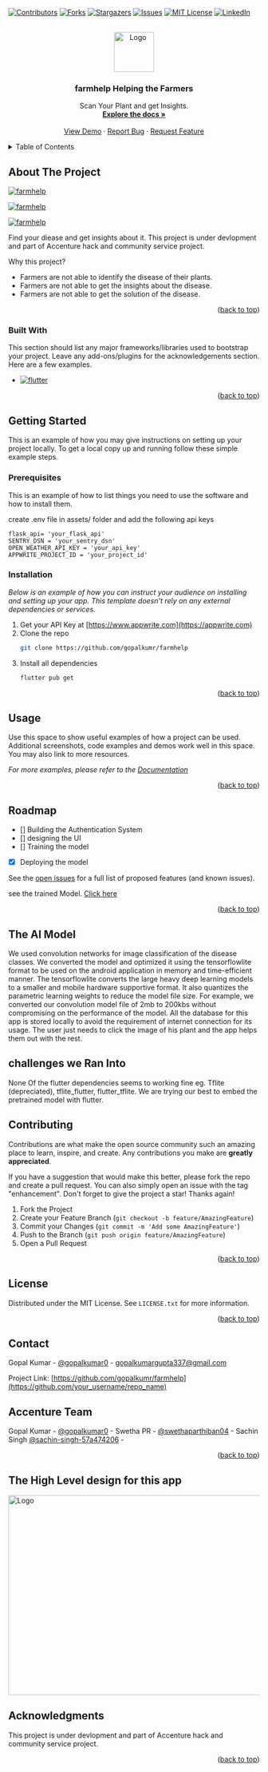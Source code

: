 <!-- Improved compatibility of back to top link: See: https://github.com/othneildrew/Best-README-Template/pull/73 -->
<a name="readme-top"></a>
<!--
*** Thanks for checking out the Best-README-Template. If you have a suggestion
*** that would make this better, please fork the repo and create a pull request
*** or simply open an issue with the tag "enhancement".
*** Don't forget to give the project a star!
*** Thanks again! Now go create something AMAZING! :D
-->



<!-- PROJECT SHIELDS -->
<!--
*** I'm using markdown "reference style" links for readability.
*** Reference links are enclosed in brackets [ ] instead of parentheses ( ).
*** See the bottom of this document for the declaration of the reference variables
*** for contributors-url, forks-url, etc. This is an optional, concise syntax you may use.
*** https://www.markdownguide.org/basic-syntax/#reference-style-links
-->
[![Contributors][contributors-shield]][contributors-url]
[![Forks][forks-shield]][forks-url]
[![Stargazers][stars-shield]][stars-url]
[![Issues][issues-shield]][issues-url]
[![MIT License][license-shield]][license-url]
[![LinkedIn][linkedin-shield]][linkedin-url]



<!-- PROJECT LOGO -->
<br />
<div align="center">
  <a href="https://github.com/othneildrew/Best-README-Template">
    <img src="images/logo.jpeg" alt="Logo" width="80" height="80">
  </a>

  <h3 align="center">farmhelp Helping the Farmers</h3>

  <p align="center">
    Scan Your Plant and get Insights.
    <br />
    <a href="https://github.com/gopalkumr/farmhelp"><strong>Explore the docs »</strong></a>
    <br />
    <br />
    <a href="https://github.com/gopalkumr/farmhelp">View Demo</a>
    ·
    <a href="https://github.com/gopalkumr/farmhelp/issues">Report Bug</a>
    ·
    <a href="https://github.com/gopalkumr/farmhelp/issues">Request Feature</a>
  </p>
</div>



<!-- TABLE OF CONTENTS -->
<details>
  <summary>Table of Contents</summary>
  <ol>
    <li>
      <a href="#about-the-project">About The Project</a>
      <ul>
        <li><a href="#built-with">Built With</a></li>
      </ul>
    </li>
    <li>
      <a href="#getting-started">Getting Started</a>
      <ul>
        <li><a href="#prerequisites">Prerequisites</a></li>
        <li><a href="#installation">Installation</a></li>
      </ul>
    </li>
    <li><a href="#usage">Usage</a></li>
    <li><a href="#roadmap">Roadmap</a></li>
    <li><a href="#contributing">Contributing</a></li>
    <li><a href="#license">License</a></li>
    <li><a href="#contact">Contact</a></li>
    <li><a href="#acknowledgments">Acknowledgments</a></li>
  </ol>
</details>



<!-- ABOUT THE PROJECT -->
## About The Project

[](https://farmhelp.projectwithgopal.me)
[![farmhelp ][product-loginscreen]](https://farmhelp.projectwithgopal.me)

[![farmhelp ][product-homepage]](https://farmhelp.projectwithgopal.me)

[![farmhelp ][product-result_page]](https://farmhelp.projectwithgopal.me)

Find your diease and get insights about it. This project is under devlopment and part of Accenture hack and community service project.

Why this project?

* Farmers are not able to identify the disease of their plants.
* Farmers are not able to get the insights about the disease.
* Farmers are not able to get the solution of the disease.



<p align="right">(<a href="#readme-top">back to top</a>)</p>



### Built With

This section should list any major frameworks/libraries used to bootstrap your project. Leave any add-ons/plugins for the acknowledgements section. Here are a few examples.

* [![flutter][flutter]][flutter]



<p align="right">(<a href="#readme-top">back to top</a>)</p>



<!-- GETTING STARTED -->
## Getting Started

This is an example of how you may give instructions on setting up your project locally.
To get a local copy up and running follow these simple example steps.

### Prerequisites

This is an example of how to list things you need to use the software and how to install them.

create .env file in assets/ folder and add the following api keys
```
flask_api= 'your_flask_api'
SENTRY_DSN = 'your_sentry_dsn'
OPEN_WEATHER_API_KEY = 'your_api_key'
APPWRITE_PROJECT_ID = 'your_project_id'
```

### Installation

_Below is an example of how you can instruct your audience on installing and setting up your app. This template doesn't rely on any external dependencies or services._

1. Get your API Key at [https://www.appwrite.com](https://appwrite.com)
2. Clone the repo
   ```sh
   git clone https://github.com/gopalkumr/farmhelp
   ```
3. Install all dependencies
   ```sh
   flutter pub get
   ```

<p align="right">(<a href="#readme-top">back to top</a>)</p>



<!-- USAGE EXAMPLES -->
## Usage

Use this space to show useful examples of how a project can be used. Additional screenshots, code examples and demos work well in this space. You may also link to more resources.

_For more examples, please refer to the [Documentation](https://github.com/gopalkumr/farmhelp)_

<p align="right">(<a href="#readme-top">back to top</a>)</p>



<!-- ROADMAP -->
## Roadmap

- [] Building the Authentication System
- [] designing the UI
- [] Training the model
- [x] Deploying the model 


See the [open issues](https://github.com/othneildrew/Best-README-Template/issues) for a full list of proposed features (and known issues).

see the trained Model. [Click here](<Plant_Disease_Detection - Image Classification.ipynb>)

<p align="right">(<a href="#readme-top">back to top</a>)</p>



<!-- CONTRIBUTING -->
## The AI Model

We used convolution networks for image classification of the disease classes. We converted the model and optimized it using the tensorflowlite format to be used on the android application in memory and time-efficient manner. The tensorflowlite converts the large heavy deep learning models to a smaller and mobile hardware supportive format. It also quantizes the parametric learning weights to reduce the model file size. For example, we converted our convolution model file of 2mb to 200kbs without compromising on the performance of the model. All the database for this app is stored locally to avoid the requirement of internet connection for its usage. The user just needs to click the image of his plant and the app helps them out with the rest.

## challenges we Ran Into

None Of the flutter dependencies seems to working fine eg. Tflite (depreciated), tflite_flutter, flutter_tflite. We are trying our best to embed the pretrained model with flutter.

## Contributing

Contributions are what make the open source community such an amazing place to learn, inspire, and create. Any contributions you make are **greatly appreciated**.

If you have a suggestion that would make this better, please fork the repo and create a pull request. You can also simply open an issue with the tag "enhancement".
Don't forget to give the project a star! Thanks again!

1. Fork the Project
2. Create your Feature Branch (`git checkout -b feature/AmazingFeature`)
3. Commit your Changes (`git commit -m 'Add some AmazingFeature'`)
4. Push to the Branch (`git push origin feature/AmazingFeature`)
5. Open a Pull Request

<p align="right">(<a href="#readme-top">back to top</a>)</p>



<!-- LICENSE -->
## License

Distributed under the MIT License. See `LICENSE.txt` for more information.

<p align="right">(<a href="#readme-top">back to top</a>)</p>



<!-- CONTACT -->
## Contact

Gopal Kumar - [@gopalkumar0](https://www.linkedin.com/in/gopalkumar0/) - gopalkumargupta337@gmail.com

Project Link: [https://github.com/gopalkumr/farmhelp](https://github.com/your_username/repo_name)

## Accenture Team

Gopal Kumar - [@gopalkumar0](https://www.linkedin.com/in/gopalkumar0/) -
Swetha PR - [@swethaparthiban04](https://www.linkedin.com/in/swethaparthiban04/) -
Sachin Singh [@sachin-singh-57a474206](https://www.linkedin.com/in/sachin-singh-57a474206) -


<p align="right">(<a href="#readme-top">back to top</a>)</p>


## The High Level design for this app

<img src="images/system_design.png" alt="Logo" width="600" height="400">


<!-- ACKNOWLEDGMENTS -->
## Acknowledgments

<!--
Use this space to list resources you find helpful and would like to give credit to. I've included a few of my favorites to kick things off!

* [Choose an Open Source License](https://choosealicense.com)
* [GitHub Emoji Cheat Sheet](https://www.webpagefx.com/tools/emoji-cheat-sheet)
* [Malven's Flexbox Cheatsheet](https://flexbox.malven.co/)
* [Malven's Grid Cheatsheet](https://grid.malven.co/)
* [Img Shields](https://shields.io)
* [GitHub Pages](https://pages.github.com)
* [Font Awesome](https://fontawesome.com)
* [React Icons](https://react-icons.github.io/react-icons/search)

-->
This project is under devlopment and part of Accenture hack and community service project.

<p align="right">(<a href="#readme-top">back to top</a>)</p>



<!-- MARKDOWN LINKS & IMAGES -->
<!-- https://www.markdownguide.org/basic-syntax/#reference-style-links -->
[contributors-shield]: https://img.shields.io/github/contributors/othneildrew/Best-README-Template.svg?style=for-the-badge
[contributors-url]: https://github.com/gopalkumr/farmhelp
[forks-shield]: https://img.shields.io/github/forks/gopalkumr/farmhelp.svg?style=for-the-badge
[forks-url]: https://github.com/gopalkumr/farmhelp/network/members
[stars-shield]: https://img.shields.io/github/stars/gopalkumr/farmhelp.svg?style=for-the-badge
[stars-url]: https://github.com/gopalkumr/farmhelp/stargazers
[issues-shield]: https://img.shields.io/github/issues/othneildrew/Best-README-Template.svg?style=for-the-badge
[issues-url]: https://github.com/gopalkumr/farmhelp/issues
[license-shield]: https://img.shields.io/github/license/gopalkumr/Best-README-Template.svg?style=for-the-badge
[license-url]: https://github.com/gopalkumr/farmhelp/blob/master/LICENSE.txt
[linkedin-shield]: https://img.shields.io/badge/-LinkedIn-black.svg?style=for-the-badge&logo=linkedin&colorB=555
[linkedin-url]: https://linkedin.com/in/gopalkumar0
[product-homepage]: images/Homepage.png
[product-loginscreen]: images/loginscreen.png
[product-result_page]: images/ResultHomepage.png
[Flutter]: https://img.shields.io/badge/Flutter-000000?style=for-the-badge&logo=Flutter&logoColor=white
[Next-url]: https://flutter/
[gcp]: https://img.shields.io/badge/googlecloud-563D7C?style=for-the-badge&logo=googlecloud&logoColor=white
[React-url]: https://www.cloud.google.com/
[Vue.js]: https://img.shields.io/badge/appwrite-35495E?style=for-the-badge&logo=appwrite&logoColor=4FC08D
[Vue-url]: https://appwrite.com/
[Appwrite]: https://img.shields.io/badge/Angular-DD0031?style=for-the-badge&logo=appwrite&logoColor=white
[Angular-url]: https://angular.io/
[Svelte.dev]: https://img.shields.io/badge/Svelte-4A4A55?style=for-the-badge&logo=svelte&logoColor=FF3E00
[Svelte-url]: https://svelte.dev/
[Laravel.com]: https://img.shields.io/badge/Laravel-FF2D20?style=for-the-badge&logo=laravel&logoColor=white
[Laravel-url]: https://laravel.com
[Bootstrap.com]: https://img.shields.io/badge/Bootstrap-563D7C?style=for-the-badge&logo=bootstrap&logoColor=white
[Bootstrap-url]: https://getbootstrap.com
[JQuery.com]: https://img.shields.io/badge/jQuery-0769AD?style=for-the-badge&logo=jquery&logoColor=white
[JQuery-url]: https://jquery.com 
